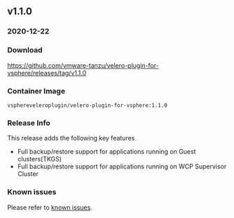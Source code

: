 ## v1.1.0
### 2020-12-22

### Download
https://github.com/vmware-tanzu/velero-plugin-for-vsphere/releases/tag/v1.1.0

### Container Image
`vsphereveleroplugin/velero-plugin-for-vsphere:1.1.0`

### Release Info

This release adds the following key features.

* Full backup/restore support for applications running on Guest clusters(TKGS)
* Full backup/restore support for applications running on WCP Supervisor Cluster

### Known issues

Please refer to [known issues](https://github.com/vmware-tanzu/velero-plugin-for-vsphere/blob/6473a7727bbfa99dd9568be108f2422bb6444eb8/docs/known_issues.md).
